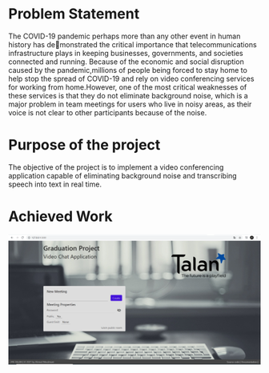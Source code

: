 # Problem Statement

The COVID-19 pandemic perhaps more than any other event in human history has demonstrated the critical importance that telecommunications infrastructure plays in keeping
businesses, governments, and societies connected and running. Because of the economic and
social disruption caused by the pandemic,millions of people being forced to stay home to
help stop the spread of COVID-19 and rely on video conferencing services for working from
home.However, one of the most critical weaknesses of these services is that they do not
eliminate background noise, which is a major problem in team meetings for users who live
in noisy areas, as their voice is not clear to other participants because of the noise.

#  Purpose of the project

The objective of the project is to implement a video conferencing application capable of
eliminating background noise and transcribing speech into text in real time.

# Achieved Work

![alt text](https://github.com/Ahmed-Messlmani/PFE_TALAN/blob/main/web%20video%20conference/HomePage.png?raw=true)

